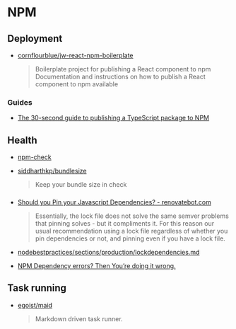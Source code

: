 # NPM

## Deployment

- [cornflourblue/jw-react-npm-boilerplate](https://github.com/cornflourblue/jw-react-npm-boilerplate)

  > Boilerplate project for publishing a React component to npm
  > Documentation and instructions on how to publish a React component to npm available

### Guides

- [The 30-second guide to publishing a TypeScript package to NPM](https://medium.com/cameron-nokes/the-30-second-guide-to-publishing-a-typescript-package-to-npm-89d93ff7bccd)

## Health

- [npm-check](https://github.com/dylang/npm-check)

- [siddharthkp/bundlesize](https://github.com/siddharthkp/bundlesize)

  > Keep your bundle size in check

###

- [Should you Pin your Javascript Dependencies? - renovatebot.com](https://renovatebot.com/docs/dependency-pinning/)

  > Essentially, the lock file does not solve the same semver problems that pinning solves - but it compliments it. For this reason our usual recommendation using a lock file regardless of whether you pin dependencies or not, and pinning even if you have a lock file.

- [nodebestpractices/sections/production/lockdependencies.md](https://github.com/i0natan/nodebestpractices/blob/master/sections/production/lockdependencies.md)

- [NPM Dependency errors? Then You’re doing it wrong.](https://medium.com/netscape/npm-dependency-errors-then-youre-doing-it-wrong-635160a89150)

## Task running

- [egoist/maid](https://github.com/egoist/maid)
  > Markdown driven task runner.

